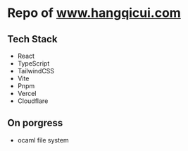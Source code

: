 # Repo of www.hangqicui.com 

## Tech Stack
- React
- TypeScript
- TailwindCSS
- Vite
- Pnpm
- Vercel
- Cloudflare

## On porgress
- ocaml file system